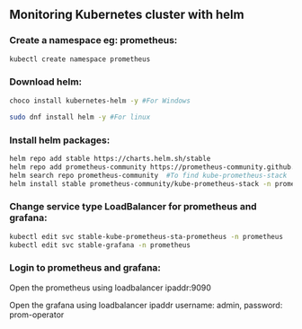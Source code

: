 ## Monitoring Kubernetes cluster with helm

### Create a namespace eg: prometheus:
```sh
kubectl create namespace prometheus
```

### Download helm:
```sh
choco install kubernetes-helm -y #For Windows
```
```sh
sudo dnf install helm -y #For linux
```

### Install helm packages:
```sh
helm repo add stable https://charts.helm.sh/stable
helm repo add prometheus-community https://prometheus-community.github.io/helm-charts
helm search repo prometheus-community  #To find kube-prometheus-stack
helm install stable prometheus-community/kube-prometheus-stack -n prometheus
```

### Change service type LoadBalancer for prometheus and grafana:
```sh
kubectl edit svc stable-kube-prometheus-sta-prometheus -n prometheus
kubectl edit svc stable-grafana -n prometheus
```

### Login to prometheus and grafana:
Open the prometheus using loadbalancer ipaddr:9090

Open the grafana using loadbalancer ipaddr username: admin, password: prom-operator
